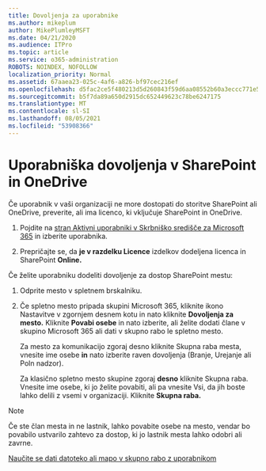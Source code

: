 ```yaml
---
title: Dovoljenja za uporabnike
ms.author: mikeplum
author: MikePlumleyMSFT
ms.date: 04/21/2020
ms.audience: ITPro
ms.topic: article
ms.service: o365-administration
ROBOTS: NOINDEX, NOFOLLOW
localization_priority: Normal
ms.assetid: 67aaea23-025c-4af6-a826-bf97cec216ef
ms.openlocfilehash: d5fac2ce5f480213d5d260843f59d6aa08552b60a3eccc771e5eb3f7aa814b66
ms.sourcegitcommit: b5f7da89a650d2915dc652449623c78be6247175
ms.translationtype: MT
ms.contentlocale: sl-SI
ms.lasthandoff: 08/05/2021
ms.locfileid: "53908366"
---
```

# <a name="user-permissions-in-sharepoint-and-onedrive"></a>Uporabniška dovoljenja v SharePoint in OneDrive

Če uporabnik v vaši organizaciji ne more dostopati do storitve SharePoint ali OneDrive, preverite, ali ima licenco, ki vključuje SharePoint in OneDrive. 
  
1. Pojdite na [stran Aktivni uporabniki v Skrbniško središče za Microsoft 365](https://portal.office.com/adminportal/home#/users) in izberite uporabnika. 
    
2. Prepričajte se, da **je v razdelku Licence** izdelkov dodeljena licenca in SharePoint **Online.** 
    
 Če želite uporabniku dodeliti dovoljenje za dostop SharePoint mestu: 
  
1. Odprite mesto v spletnem brskalniku.
    
2. Če spletno mesto pripada skupini Microsoft 365, kliknite ikono Nastavitve v zgornjem desnem kotu in nato kliknite **Dovoljenja za mesto.** Kliknite **Povabi osebe** in nato izberite, ali želite dodati člane v skupino Microsoft 365 ali dati v skupno rabo le spletno mesto. 
    
    Za mesto za komunikacijo zgoraj desno kliknite Skupna raba mesta, vnesite ime osebe **in** nato izberite raven dovoljenja (Branje, Urejanje ali Poln nadzor). 
    
    Za klasično spletno mesto skupine zgoraj **desno** kliknite Skupna raba. Vnesite ime osebe, ki jo želite povabiti, ali pa vnesite Vsi, da jih boste lahko delili z vsemi v organizaciji. Kliknite **Skupna raba.**
    
> [!NOTE]
> Če ste član mesta in ne lastnik, lahko povabite osebe na mesto, vendar bo povabilo ustvarilo zahtevo za dostop, ki jo lastnik mesta lahko odobri ali zavrne. 
  
[Naučite se dati datoteko ali mapo v skupno rabo z uporabnikom](https://go.microsoft.com/fwlink/?linkid=533408)
  

